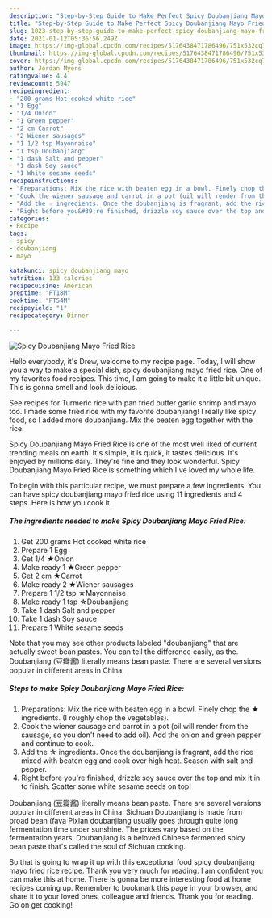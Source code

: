 ```yaml
---
description: "Step-by-Step Guide to Make Perfect Spicy Doubanjiang Mayo Fried Rice"
title: "Step-by-Step Guide to Make Perfect Spicy Doubanjiang Mayo Fried Rice"
slug: 1023-step-by-step-guide-to-make-perfect-spicy-doubanjiang-mayo-fried-rice
date: 2021-01-12T05:36:56.249Z
image: https://img-global.cpcdn.com/recipes/5176438471786496/751x532cq70/spicy-doubanjiang-mayo-fried-rice-recipe-main-photo.jpg
thumbnail: https://img-global.cpcdn.com/recipes/5176438471786496/751x532cq70/spicy-doubanjiang-mayo-fried-rice-recipe-main-photo.jpg
cover: https://img-global.cpcdn.com/recipes/5176438471786496/751x532cq70/spicy-doubanjiang-mayo-fried-rice-recipe-main-photo.jpg
author: Jordan Myers
ratingvalue: 4.4
reviewcount: 5947
recipeingredient:
- "200 grams Hot cooked white rice"
- "1 Egg"
- "1/4 Onion"
- "1 Green pepper"
- "2 cm Carrot"
- "2 Wiener sausages"
- "1 1/2 tsp Mayonnaise"
- "1 tsp Doubanjiang"
- "1 dash Salt and pepper"
- "1 dash Soy sauce"
- "1 White sesame seeds"
recipeinstructions:
- "Preparations: Mix the rice with beaten egg in a bowl. Finely chop the ★ ingredients. (I roughly chop the vegetables)."
- "Cook the wiener sausage and carrot in a pot (oil will render from the sausage, so you don&#39;t need to add oil). Add the onion and green pepper and continue to cook."
- "Add the ☆ ingredients. Once the doubanjiang is fragrant, add the rice mixed with beaten egg and cook over high heat. Season with salt and pepper."
- "Right before you&#39;re finished, drizzle soy sauce over the top and mix it in to finish. Scatter some white sesame seeds on top!"
categories:
- Recipe
tags:
- spicy
- doubanjiang
- mayo

katakunci: spicy doubanjiang mayo 
nutrition: 133 calories
recipecuisine: American
preptime: "PT18M"
cooktime: "PT54M"
recipeyield: "1"
recipecategory: Dinner

---
```



![Spicy Doubanjiang Mayo Fried Rice](https://img-global.cpcdn.com/recipes/5176438471786496/751x532cq70/spicy-doubanjiang-mayo-fried-rice-recipe-main-photo.jpg)

Hello everybody, it's Drew, welcome to my recipe page. Today, I will show you a way to make a special dish, spicy doubanjiang mayo fried rice. One of my favorites food recipes. This time, I am going to make it a little bit unique. This is gonna smell and look delicious.

See recipes for Turmeric rice with pan fried butter garlic shrimp and mayo too. I made some fried rice with my favorite doubanjiang! I really like spicy food, so I added more doubanjiang. Mix the beaten egg together with the rice.

Spicy Doubanjiang Mayo Fried Rice is one of the most well liked of current trending meals on earth. It's simple, it is quick, it tastes delicious. It's enjoyed by millions daily. They're fine and they look wonderful. Spicy Doubanjiang Mayo Fried Rice is something which I've loved my whole life.


To begin with this particular recipe, we must prepare a few ingredients. You can have spicy doubanjiang mayo fried rice using 11 ingredients and 4 steps. Here is how you cook it.

<!--inarticleads1-->

##### The ingredients needed to make Spicy Doubanjiang Mayo Fried Rice:

1. Get 200 grams Hot cooked white rice
1. Prepare 1 Egg
1. Get 1/4 ★Onion
1. Make ready 1 ★Green pepper
1. Get 2 cm ★Carrot
1. Make ready 2 ★Wiener sausages
1. Prepare 1 1/2 tsp ☆Mayonnaise
1. Make ready 1 tsp ☆Doubanjiang
1. Take 1 dash Salt and pepper
1. Take 1 dash Soy sauce
1. Prepare 1 White sesame seeds


Note that you may see other products labeled &#34;doubanjiang&#34; that are actually sweet bean pastes. You can tell the difference easily, as the. Doubanjiang (豆瓣酱) literally means bean paste. There are several versions popular in different areas in China. 

<!--inarticleads2-->

##### Steps to make Spicy Doubanjiang Mayo Fried Rice:

1. Preparations: Mix the rice with beaten egg in a bowl. Finely chop the ★ ingredients. (I roughly chop the vegetables).
1. Cook the wiener sausage and carrot in a pot (oil will render from the sausage, so you don&#39;t need to add oil). Add the onion and green pepper and continue to cook.
1. Add the ☆ ingredients. Once the doubanjiang is fragrant, add the rice mixed with beaten egg and cook over high heat. Season with salt and pepper.
1. Right before you&#39;re finished, drizzle soy sauce over the top and mix it in to finish. Scatter some white sesame seeds on top!


Doubanjiang (豆瓣酱) literally means bean paste. There are several versions popular in different areas in China. Sichuan Doubanjiang is made from broad bean (fava Pixian doubanjiang usually goes through quite long fermentation time under sunshine. The prices vary based on the fermentation years. Doubanjiang is a beloved Chinese fermented spicy bean paste that&#39;s called the soul of Sichuan cooking. 

So that is going to wrap it up with this exceptional food spicy doubanjiang mayo fried rice recipe. Thank you very much for reading. I am confident you can make this at home. There is gonna be more interesting food at home recipes coming up. Remember to bookmark this page in your browser, and share it to your loved ones, colleague and friends. Thank you for reading. Go on get cooking!
